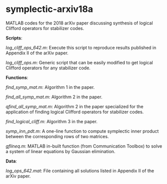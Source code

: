 # symplectic-arxiv18a
MATLAB codes for the 2018 arXiv paper discussing synthesis of logical Clifford operators for stabilizer codes.


**Scripts**:

*log_cliff_ops_642.m*: Execute this script to reproduce results published in Appendix II of the arXiv paper.                     

*log_cliff_ops.m*: Generic script that can be easily modified to get logical Clifford operators for any stabilizer code.


**Functions**:

*find_symp_mat.m*: Algorithm 1 in the paper.

*find_all_symp_mat.m*: Algorithm 2 in the paper. 

*qfind_all_symp_mat.m*: Algorithm 2 in the paper specialized for the application of finding logical Clifford operators for stabilizer codes.                       

*find_logical_cliff.m*: Algorithm 3 in the paper.

*symp_inn_pdt.m*: A one-line function to compute symplectic inner product between the corresponding rows of two matrices.

*gflineq.m*: MATLAB in-built function (from Communication Toolbox) to solve a system of linear equations by Gaussian elimination.


**Data**:

*log_ops_642.mat*: File containing all solutions listed in Appendix II of the arXiv paper.
